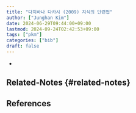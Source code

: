 ```yaml
---
title: "다치바나 다카시 (2009) 지식의 단련법"
author: ["Junghan Kim"]
date: 2024-06-29T09:44:00+09:00
lastmod: 2024-09-24T02:42:53+09:00
tags: ["pkm"]
categories: ["bib"]
draft: false
---
```


-


## Related-Notes {#related-notes}

## References

<style>.csl-entry{text-indent: -1.5em; margin-left: 1.5em;}</style><div class="csl-bib-body">
</div>
